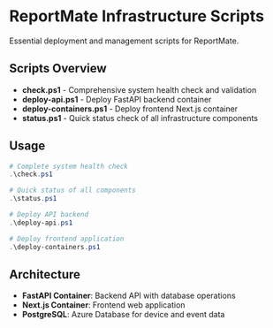 # ReportMate Infrastructure Scripts

Essential deployment and management scripts for ReportMate.

## Scripts Overview

- **check.ps1** - Comprehensive system health check and validation
- **deploy-api.ps1** - Deploy FastAPI backend container  
- **deploy-containers.ps1** - Deploy frontend Next.js container
- **status.ps1** - Quick status check of all infrastructure components

## Usage

```powershell
# Complete system health check
.\check.ps1

# Quick status of all components  
.\status.ps1

# Deploy API backend
.\deploy-api.ps1

# Deploy frontend application
.\deploy-containers.ps1
```

## Architecture

- **FastAPI Container**: Backend API with database operations
- **Next.js Container**: Frontend web application  
- **PostgreSQL**: Azure Database for device and event data